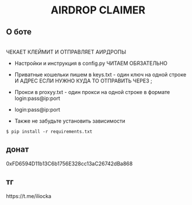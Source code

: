 



<h1 align="center">AIRDROP CLAIMER</h1>

<h2>О боте</h2></br>
ЧЕКАЕТ КЛЕЙМИТ И ОТПРАВЛЯЕТ АИРДРОПЫ

* Настройки и инструкция в config.py ЧИТАЕМ ОБЯЗАТЕЛЬНО

* Приватные кошельки пишем в keys.txt - один ключ на одной строке И АДРЕС ЕСЛИ НУЖНО КУДА ТО ОТПРАВИТЬ ЧЕРЕЗ ; </br>

* Прокси в proxyy.txt - один прокси на одной строке  в формате login:pass@ip:port</br>

* login:pass@ip:port</br>


* Также не забудьте установить зависимости 

<pre><code>$ pip install -r requirements.txt</code></pre>





<h2>донат</h2> 0xFD6594D11b13C6b1756E328cc13aC26742dBa868
<h2>тг</h2> https://t.me/iliocka
